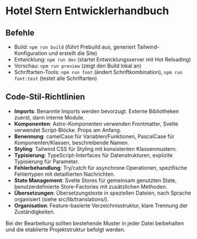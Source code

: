 # Hotel Stern Entwicklerhandbuch

## Befehle
- Build: `npm run build` (führt Prebuild aus, generiert Tailwind-Konfiguration und erstellt die Site)
- Entwicklung: `npm run dev` (startet Entwicklungsserver mit Hot Reloading)
- Vorschau: `npm run preview` (zeigt den Build lokal an)
- Schriftarten-Tools: `npm run font` (ändert Schriftkombination), `npm run font:test` (testet alle Schriftarten)

## Code-Stil-Richtlinien
- **Imports**: Benannte Imports werden bevorzugt. Externe Bibliotheken zuerst, dann interne Module.
- **Komponenten**: Astro-Komponenten verwenden Frontmatter, Svelte verwendet Script-Blöcke. Props am Anfang.
- **Benennung**: camelCase für Variablen/Funktionen, PascalCase für Komponenten/Klassen, beschreibende Namen.
- **Styling**: Tailwind CSS für Styling mit konsistenten Klassenmustern.
- **Typisierung**: TypeScript-Interfaces für Datenstrukturen, explizite Typisierung für Parameter.
- **Fehlerbehandlung**: Try/catch für asynchrone Operationen, spezifische Fehlertypen mit detaillierten Nachrichten.
- **State Management**: Svelte Stores für gemeinsam genutzten State, benutzerdefinierte Store-Factories mit zusätzlichen Methoden.
- **Übersetzungen**: Übersetzungstexte in speziellen Dateien, nach Sprache organisiert (siehe src/lib/translations/).
- **Organisation**: Feature-basierte Verzeichnisstruktur, klare Trennung der Zuständigkeiten.

Bei der Bearbeitung sollten bestehende Muster in jeder Datei beibehalten und die etablierte Projektstruktur befolgt werden.

